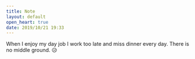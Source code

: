```yaml
---
title: Note
layout: default
open_heart: true
date: 2019/10/21 19:33
---
```


When I enjoy my day job I work too late and miss dinner every day. There is no middle ground. 😥
